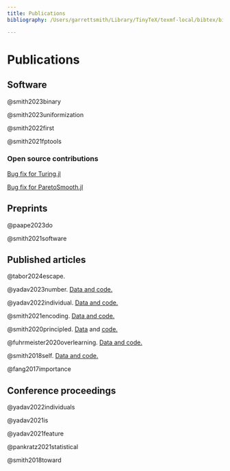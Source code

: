 ```yaml
---
title: Publications
bibliography: /Users/garrettsmith/Library/TinyTeX/texmf-local/bibtex/bib/local/master.bib

---
```


# Publications

## Software

@smith2023binary

@smith2023uniformization

@smith2022first

@smith2021fptools

### Open source contributions

[Bug fix for Turing.jl](https://github.com/TuringLang/Turing.jl/pull/2167)

[Bug fix for ParetoSmooth.jl](https://github.com/TuringLang/ParetoSmooth.jl/pull/92) 

## Preprints

@paape2023do

@smith2021software

## Published articles

@tabor2024escape\.

@yadav2023number\. [Data and code.](https://osf.io/gqj3p/)

@yadav2022individual\. [Data and code.](https://osf.io/3na9q/)

@smith2021encoding\. [Data and code.](https://osf.io/hjrkn/)

@smith2020principled\. [Data](https://osf.io/395xb/) and
[code.](https://github.com/smith-garrett/spec_context)

@fuhrmeister2020overlearning\. [Data and code.](https://osf.io/hm24w/)

@smith2018self\. [Data and code.](https://github.com/smith-garrett/SmithFranckTabor2018)

@fang2017importance

## Conference proceedings

@yadav2022individuals

@yadav2021is

@yadav2021feature

@pankratz2021statistical

@smith2018toward

